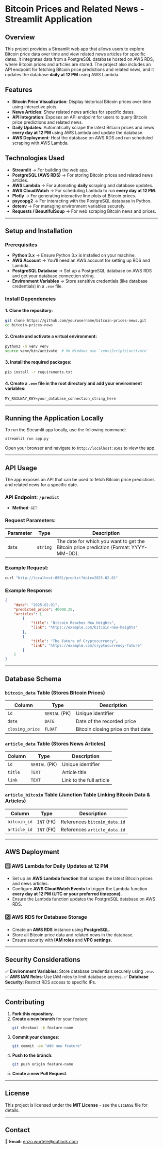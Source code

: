 # Bitcoin Prices and Related News - Streamlit Application

## Overview
This project provides a Streamlit web app that allows users to explore Bitcoin price data over time and view related news articles for specific dates. It integrates data from a PostgreSQL database hosted on AWS RDS, where Bitcoin prices and articles are stored. The project also includes an API endpoint for fetching Bitcoin price predictions and related news, and it updates the database **daily at 12 PM** using AWS Lambda.

## Features
- **Bitcoin Price Visualization**: Display historical Bitcoin prices over time using interactive plots.
- **News Articles**: Show related news articles for specific dates.
- **API Integration**: Exposes an API endpoint for users to query Bitcoin price predictions and related news.
- **Daily Updates**: Automatically scrape the latest Bitcoin prices and news **every day at 12 PM** using AWS Lambda and update the database.
- **AWS Deployment**: Host the database on AWS RDS and run scheduled scraping with AWS Lambda.

## Technologies Used
- **Streamlit** → For building the web app.
- **PostgreSQL (AWS RDS)** → For storing Bitcoin prices and related news articles.
- **AWS Lambda** → For automating **daily** scraping and database updates.
- **AWS CloudWatch** → For scheduling Lambda to run **every day at 12 PM**.
- **Plotly** → For generating interactive line plots of Bitcoin prices.
- **psycopg2** → For interacting with the PostgreSQL database in Python.
- **dotenv** → For managing environment variables securely.
- **Requests / BeautifulSoup** → For web scraping Bitcoin news and prices.

---

## Setup and Installation

### Prerequisites
- **Python 3.x** → Ensure Python 3.x is installed on your machine.
- **AWS Account** → You’ll need an AWS account for setting up RDS and Lambda.
- **PostgreSQL Database** → Set up a PostgreSQL database on AWS RDS and get your database connection string.
- **Environment Variables** → Store sensitive credentials (like database credentials) in a `.env` file.

### Install Dependencies

#### 1. Clone the repository:
```sh
git clone https://github.com/yourusername/bitcoin-prices-news.git
cd bitcoin-prices-news
```

#### 2. Create and activate a virtual environment:
```sh
python3 -m venv venv
source venv/bin/activate  # On Windows use `venv\Scripts\activate`
```

#### 3. Install the required packages:
```sh
pip install -r requirements.txt
```

#### 4. Create a `.env` file in the root directory and add your environment variables:
```
MY_RAILWAY_KEY=your_database_connection_string_here
```

---

## Running the Application Locally
To run the Streamlit app locally, use the following command:
```sh
streamlit run app.py
```
Open your browser and navigate to `http://localhost:8501` to view the app.

---

## API Usage
The app exposes an API that can be used to fetch Bitcoin price predictions and related news for a specific date.

### API Endpoint: `/predict`
- **Method**: `GET`

### Request Parameters:
| Parameter | Type  | Description |
|-----------|------|-------------|
| `date` | `string` | The date for which you want to get the Bitcoin price prediction (Format: YYYY-MM-DD). |

### Example Request:
```sh
curl "http://localhost:8501/predict?date=2025-02-01"
```

### Example Response:
```json
{
    "date": "2025-02-01",
    "predicted_price": 40000.25,
    "articles": [
        {
            "title": "Bitcoin Reaches New Heights",
            "link": "https://example.com/bitcoin-new-heights"
        },
        {
            "title": "The Future of Cryptocurrency",
            "link": "https://example.com/cryptocurrency-future"
        }
    ]
}
```

---

## Database Schema

### `bitcoin_data` Table (Stores Bitcoin Prices)
| Column  | Type         | Description |
|---------|-------------|-------------|
| `id`    | `SERIAL` (PK) | Unique identifier |
| `date`  | `DATE`        | Date of the recorded price |
| `closing_price` | `FLOAT` | Bitcoin closing price on that date |

### `article_data` Table (Stores News Articles)
| Column  | Type         | Description |
|---------|-------------|-------------|
| `id`    | `SERIAL` (PK) | Unique identifier |
| `title` | `TEXT`       | Article title |
| `link`  | `TEXT`       | Link to the full article |

### `article_bitcoin` Table (Junction Table Linking Bitcoin Data & Articles)
| Column  | Type   | Description |
|---------|--------|-------------|
| `bitcoin_id` | `INT` (FK) | References `bitcoin_data.id` |
| `article_id` | `INT` (FK) | References `article_data.id` |

---

## AWS Deployment

### 1️⃣ AWS Lambda for Daily Updates at 12 PM
- Set up an **AWS Lambda function** that scrapes the latest Bitcoin prices and news articles.
- Configure **AWS CloudWatch Events** to trigger the Lambda function **every day at 12 PM (UTC or your preferred timezone)**.
- Ensure the Lambda function updates the PostgreSQL database on AWS RDS.

### 2️⃣ AWS RDS for Database Storage
- Create an **AWS RDS** instance using **PostgreSQL**.
- Store all Bitcoin price data and related news in the database.
- Ensure security with **IAM roles** and **VPC settings**.

---

## Security Considerations
✅ **Environment Variables**: Store database credentials securely using `.env`.
✅ **AWS IAM Roles**: Use IAM roles to limit database access.
✅ **Database Security**: Restrict RDS access to specific IPs.

---

## Contributing
1. **Fork this repository**.
2. **Create a new branch** for your feature:
   ```sh
   git checkout -b feature-name
   ```
3. **Commit your changes**:
   ```sh
   git commit -am "Add new feature"
   ```
4. **Push to the branch**:
   ```sh
   git push origin feature-name
   ```
5. **Create a new Pull Request**.

---

## License
This project is licensed under the **MIT License** - see the `LICENSE` file for details.

---

## Contact
📩 **Email:** [enzo.wurtele@outlook.com](mailto:enzo.wurtele@outlook.com)


